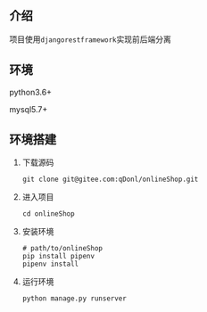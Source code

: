 ## 介绍
项目使用`djangorestframework`实现前后端分离

## 环境
python3.6+

mysql5.7+

## 环境搭建
1. 下载源码
    ```
    git clone git@gitee.com:qDonl/onlineShop.git
    ```

2. 进入项目
    ```
    cd onlineShop
    ```
   
3. 安装环境
    ```
    # path/to/onlineShop
    pip install pipenv
    pipenv install
    ```

4. 运行环境
    ```.env
    python manage.py runserver
    ```
